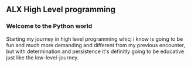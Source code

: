 ## ALX High Level programming
### Welcome to the Python world
Starting my journey in high level programming whicj i know is going to be fun and much more demanding and different from my previous encounter, but with determination and persistence it's definitly going to be educative just like the low-level-journey.
